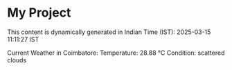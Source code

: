 # My Project

This content is dynamically generated in Indian Time (IST): 2025-03-15 11:11:27 IST


Current Weather in Coimbatore:
Temperature: 28.88 °C
Condition: scattered clouds
